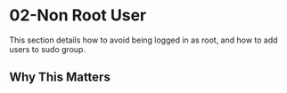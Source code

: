 # 02-Non Root User
This section details how to avoid being logged in as root, and how to add users to sudo group.
## Why This Matters
